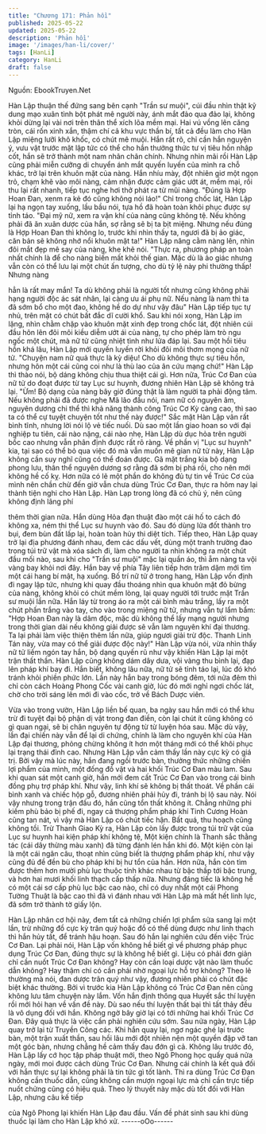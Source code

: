 ```yaml
---
title: "Chương 171: Phản hồi"
published: 2025-05-22
updated: 2025-05-22
description: 'Phản hồi'
image: '/images/han-li/cover/'
tags: [HanLi]
category: HanLi
draft: false
---
```


Nguồn: EbookTruyen.Net

Hàn Lập thuận thế đứng sang bên cạnh "Trần sư muội", cúi đầu
nhìn thật kỹ dung mạo xuân tình bột phát mê người này, ánh mắt
đảo qua đảo lại, không khỏi dừng lại vài nơi trên thân thể xích lõa
mềm mại.
Hai vú vồng lên căng tròn, cái rốn xinh xắn, thậm chí cả khu vực
thần bí, tất cả đều làm cho Hàn Lập miệng lưỡi khô khốc, có chút
mê muội.
Hắn rất rõ, chỉ cần hắn nguyện ý, vưu vật trước mặt lập tức có thể
cho hắn thưởng thức tư vị tiêu hồn nhập cốt, hắn sẽ trở thành
một nam nhân chân chính. Nhưng nhìn mãi rồi Hàn Lập cũng phải
miễn cưỡng di chuyển ánh mắt quyến luyến của mình ra chỗ
khác, trở lại trên khuôn mặt của nàng.
Hắn nhíu mày, đột nhiên giơ một ngọn trỏ, chạm khẽ vào môi
nàng, cảm nhận được cảm giác ướt át, mềm mại, rồi thu lại rất
nhanh, tiếp tục nghe hơi thở phát ra từ mũi nàng.
"Đúng là Hợp Hoan Đan, xenm ra kẻ đó cũng không nói láo!" Chỉ
trong chốc lát, Hàn Lập lại hạ ngọn tay xuống, lầu bầu nói, tựa hồ
đã hoàn toàn khôi phục được sự tỉnh táo.
"Đại mỹ nữ, xem ra vận khí của nàng cũng không tệ. Nếu không
phải đã ăn xuân dược của hắn, sợ rằng sẽ bị ta bịt miệng. Nhưng
nếu đúng là Hợp Hoan Đan thì không lo, trước khi nhìn thấy ta,
ngươi đã bị ảo giác, căn bản sẽ không nhớ nổi khuôn mặt ta!" Hàn
Lập nâng cằm nàng lên, nhìn đôi mắt đẹp mê say của nàng, khe
khẽ nói.
"Thực ra, phương pháp an toàn nhất chính là để cho nàng biến
mất khỏi thế gian. Mặc dù là ảo giác nhưng vẫn còn có thể lưu lại
một chút ấn tượng, cho dù tỷ lệ này phi thường thấp! Nhưng nàng

hẳn là rất may mắn! Ta dù không phải là người tốt nhưng cũng
không phải hạng người độc ác sát nhân, lại càng ưu ái phụ nữ.
Nếu nàng là nam thì ta đã sớm bổ cho một đao, không hề do dự
như vậy đâu" Hàn Lập tiếp tục tự nhủ, trên mặt có chút bất đắc dĩ
cười khổ.
Sau khi nói xong, Hàn Lập im lặng, nhìn chằm chặp vào khuôn
mặt xinh đẹp trong chốc lát, đột nhiên cúi đầu hôn lên đôi môi kiều
diễm ướt ái của nàng, tự cho phép làm trò ngu ngốc một chút, mà
nữ tử cũng nhiệt tình như lửa đáp lại. Sau một hồi tiêu hồn khá
lâu, Hàn Lập mới quyến luyến rời khỏi đôi môi thơm mọng của nữ
tử.
"Chuyện nam nữ quả thực là kỳ diệu! Cho dù không thực sự tiêu
hồn, nhưng hôn một cái cũng coi như là thù lao của ân cứu mạng
chứ!" Hàn Lập thì thào nói, bộ dáng không chịu thua thiệt cái gì.
Hơn nữa, Trúc Cơ Đan của nữ tử do đoạt được từ tay Lục sư
huynh, đương nhiên Hàn Lập sẽ không trả lại.
"Ừm! Bộ dạng của nàng bây giờ đúng thật là làm người ta phải
động tâm. Nếu không phải đã được nghe Mã lão đầu nói, nam nữ
có nguyên âm, nguyên dương chi thể thì khả năng thành công
Trúc Cơ Kỳ càng cao, thì sao ta có thể cự tuyệt chuyện tốt như
thế này được!" Sắc mặt Hàn Lập vãn rất bình tĩnh, nhưng lời nói
lộ vẻ tiếc nuối.
Dù sao một lần giao hoan so với đại nghiệp tu tiên, cái nào nặng,
cái nào nhẹ, Hàn Lập dù dục hỏa trên người bốc cao nhưng vẫn
phân định được rất rõ ràng.
Về phần vị "Lục sư huynh" kia, tại sao có thể bỏ qua việc đó mà
vẫn muốn mê gian nữ tử này, Hàn Lập không cần suy nghĩ cũng
có thể đoán được. Gã mặt trắng kia bộ dạng phong lưu, thân thể
nguyên dương sợ rằng đã sớm bị phá rồi, cho nên mới không hề
cố kỵ. Hơn nữa có lẽ một phần do không đủ tự tin về Trúc Cơ của
mình nên chần chừ đến giờ vẫn chưa dùng Trúc Cơ Đan, thực ra
hôm nay lại thành tiện nghi cho Hàn Lập.
Hàn Lạp trong lòng đã có chủ ý, nên cũng không định lãng phí

thêm thời gian nữa.
Hắn dùng Hỏa đạn thuật đào một cái hố to cách đó không xa,
ném thi thể Lục sư huynh vào đó. Sau đó dùng lửa đốt thành tro
bụi, đem bùn đất lấp lại, hoàn toàn hủy thi diệt tích.
Tiếp theo, Hàn Lập quay trở lại địa phương đánh nhau, đem các
dấu vết, dùng một tranh trường đao trong túi trữ vật mà xóa sách
đi, làm cho người ta nhìn không ra một chút đầu mối nào, sau khi
cho "Trần sư muội" mặc lại quần áo, thì ẵm nàng ta vội vàng bay
khỏi nơi đây.
Hắn bay về phía Tây liên tiếp hơn trăm dặm mới tìm một cái hang
bí mật, hạ xuống.
Bố trí nữ tử ở trong hang, Hàn Lập vốn định đi ngay lập tức,
nhưng khi quay đầu thoáng nhìn qua khuôn mặt đỏ bừng của
nàng, không khỏi có chút mềm lòng, lại quay người tới trước mặt
Trần sư muội lần nữa.
Hắn láy từ trong áo ra một cái bình màu trắng, lấy ra một chút
phấn trắng vào tay, cho vào trong miệng nữ tử, nhưng vẫn tự lẩm
bẩm:
"Hợp Hoan Đan này là dâm độc, mặc dù không thể lấy mạng
người nhưng trong thời gian dài nếu không giải được sẽ vẫn làm
nguyên khí đại thương. Ta lại phải làm việc thiện thêm lần nữa,
giúp ngươi giải trừ độc. Thanh Linh Tán này, vừa may có thể giải
được độc này!"
Hàn Lập vừa nói, vừa nhìn thấy nữ tử liếm ngón tay hắn, bộ dạng
quyến rũ như vậy khiến Hàn Lập lại một trận thất thần.
Hàn Lập cũng không dám dây dưa, vội vàng thu bình lại, đạp lên
pháp khí bay đi. Hắn biết, không lâu nữa, nữ tử sẽ tỉnh táo lại, lúc
đó khó tránh khỏi phiền phức lớn.
Lần này hắn bay trong bóng đêm, tới nửa đêm thì chỉ còn cách
Hoàng Phong Cốc vài canh giờ, lúc đó mới nghỉ ngơi chốc lát,
chờ cho trời sáng lên mới đi vào cốc, trở về Bách Dược viên.

Vừa vào trong vườn, Hàn Lập liền bế quan, ba ngày sau hắn mới
có thể khu trừ đi tuyệt đại bộ phận dị vật trong đan điền, còn lại
chút ít cũng không có gì quan ngại, sẽ bị chân nguyên tự động từ
từ luyện hóa sau.
Mặc dù vậy, lần đại chiến này vẫn để lại di chứng, chính là làm
cho nguyên khí của Hàn Lập đại thương, phỏng chừng không ít
hơn một tháng mới có thể khôi phục lại trạng thái đỉnh cao.
Nhưng Hàn Lập vẫn cảm thấy lần này cực kỳ có giá trị.
Bởi vậy mà lúc này, hắn đang ngồi trước bàn, thưởng thức những
chiến lợi phẩm của mình, một đống đồ vật và hai khối Trúc Cơ
Đan màu lam. Sau khi quan sát một canh giờ, hắn mới đem cất
Trúc Cơ Đan vào trong cái bình đồng phụ trợ pháp khí. Như vậy,
linh khí sẽ không bị thất thoát.
Về phần cái bình xanh và chiếc hộp gỗ, đương nhiên phải hủy đi,
tránh bị lộ sau này.
Nói vậy nhưng trong trận đấu đó, hắn cũng tổn thất không ít.
Chẳng những phi kiếm phù bảo bị phế đi, ngay cả thượng phẩm
pháp khí Tinh Cương Hoàn cũng tan nát, vì vậy mà Hàn Lập có
chút tiếc hận.
Bất quá, thu hoạch cũng không tồi. Trừ Thanh Giao Kỳ ra, Hàn
Lập còn lấy được trong túi trữ vật của Lục sư huynh hai kiện pháp
khí không tệ, Một kiện chính là Thanh sắc thằng tác (cái dây
thừng màu xanh) đã từng đánh lén hắn khi đó. Một kiện còn lại là
một cái ngân câu, thoạt nhìn cũng biết là thượng phẩm pháp khí,
như vậy cũng đủ đề đền bù cho pháp khí bị hư tổn của hắn.
Hơn nữa, hắn còn tìm được thêm hơn mười phù lục thuộc tính
khác nhau từ bậc thấp tới bậc trung, và hơn hai mươi khối linh
thạch cấp thấp nữa.
Nhưng đáng tiếc là không hề có một cái sơ cấp phù lục bậc cao
nào, chỉ có duy nhất một cái Phong Tường Thuật là bậc cao thì
đã vì đánh nhau với Hàn Lập mà mất hết linh lực, đã sớm trở
thành tờ giấy lộn.

Hàn Lập nhân cơ hội này, đem tất cả những chiến lợi phẩm sửa
sang lại một lần, trừ những đồ cực kỳ trân quý hoặc đồ có thể
dùng được như linh thạch thì hắn hủy tất, để tránh hậu hoạn.
Sau đó hắn lại nghiên cứu đến việc Trúc Cơ Đan.
Lại phải nói, Hàn Lập vốn không hề biết gì về phương pháp phục
dụng Trúc Cơ Đan, đúng thực sự là không hề biết gì.
Liệu có phải đơn giản chỉ cần nuốt Trúc Cơ Đan không? Hay còn
cần loại dược vật nào làm thuốc dẫn không? Hay thậm chí có cần
phải nhờ ngoại lực hỗ trợ không? Theo lẽ thường mà nói, đan
dược trân quý như vậy, đương nhiên phải có chút đặc biệt khác
thường.
Bởi vì trước kia Hàn Lập không có Trúc Cơ Đan nên cũng không
lưu tâm chuyện này lắm. Vốn hắn định thông qua Huyết sắc thí
luyện rồi mới hỏi han về vấn đề này. Dù sao nếu thí luyện thất bại
thì tất thảy đều là vô dụng đối với hắn. Không ngờ bây giờ lại có
tới những hai khối Trúc Cơ Đan.
Đây quả thực là việc cần phải nghiên cứu sớm.
Sau nửa ngày, Hàn Lập quay trở lại từ Truyền Công các.
Khi hắn quay lại, ngơ ngác ghé lại trước bàn, một trận xuất thần,
sau hồi lâu mới đột nhiên nện một quyền đập vỡ tan một góc bàn,
nhưng chẳng hề cảm thấy đau đớn gì cả.
Không lâu trước đó, Hàn Lập lấy cớ học tập pháp thuật mới, theo
Ngô Phong học quấy quá nửa ngày, mới moi được cách dùng
Trúc Cơ Đan. Nhưng cái chính là kết quả đối với hắn thực sự lại
không phải là tin tức gì tốt lành.
Thì ra dùng Trúc Cơ Đan không cần thuốc dẫn, cũng không cần
mượn ngoại lực mà chỉ cần trực tiếp nuốt chửng cũng có hiệu
quả.
Theo lý thuyết này mặc dù tốt đối với Hàn Lập, nhưng câu kế tiếp

của Ngô Phong lại khiến Hàn Lập đau đầu. Vấn đề phát sinh sau
khi dùng thuốc lại làm cho Hàn Lập khó xử.
------oOo------
